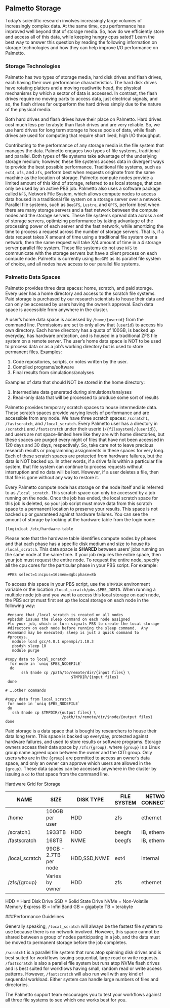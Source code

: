 ## Palmetto Storage

Today’s scientific research involves increasingly large volumes of increasingly complex data. At the same time,
cpu performance has improved well beyond that of storage media. So, how do we efficiently store and access all of
this data, while keeping hungry cpus sated? Learn the best way to answer this question by reading the following
information on storage technologies and how they can help improve I/O performance on Palmetto.

### Storage Technologies

Palmetto has two types of storage media, hard disk drives and flash drives, each having their own performance characteristics. The hard disk drives have rotating platters and a moving read/write head, the physical mechanisms by which a sector of data is accessed. In contrast, the flash drives require no moving parts to access data, just electrical signals, and so, the flash drives far outperform the hard drives simply due to the nature of the physical media.

Both hard drives and flash drives have their place on Palmetto. Hard drives cost much less per terabyte than flash drives and are very reliable. So, we use hard drives for long term storage to house pools of data, while flash drives are used for computing that require short lived, high I/O throughput.

Contributing to the performance of any storage media is the file system that manages the data. Palmetto engages two types of file systems, traditional and parallel. Both types of file systems take advantage of the underlying storage medium; however, these file systems access data in divergent ways to provide the best possible performance. Traditional file systems, such as `ext4`, `xfs`, and `zfs`, perform best when requests originate from the same machine as the location of storage. Palmetto compute nodes provide a limited amount of this kind of storage, referred to as local storage, that can only be used by an active PBS job. Palmetto also uses a software package called `NFS`, Network File System, which allows compute nodes to access data housed in a traditional file system on a storage server over a network. Parallel file systems, such as `BeeGFS`, `Lustre`, and `GPFS`, perform best when there are many storage servers and a fast network between the compute nodes and the storage servers. These file systems spread data across a set of storage servers, optimizing performance by taking advantage of the processing power of each server and the fast network, while amortizing the time to process a request across the number of storage servers. That is, if a data request takes X amount of time using a traditional file system over a network, then the same request will take X/4 amount of time in a 4 storage server parallel file system. These file systems do not use `NFS` to communicate with the storage servers but have a client process on each compute node. Palmetto is currently using `BeeGFS` as its parallel file system of choice, and all nodes have access to our parallel file systems.

### Palmetto Data Spaces

Palmetto provides three data spaces: home, scratch, and paid storage. Every user has a home directory and access to the scratch file systems. Paid storage is purchased by our research scientists to house their data and can only be accessed by users having the owner’s approval. Each data space is accessible from anywhere in the cluster.

A user’s home data space is accessed by `/home/{userid}` from the command line. Permissions are set to only allow that `{userid}` to access his own directory. Each home directory has a quota of 100GB, is backed up everyday, has hardware protection, and is housed in a traditional ZFS file system on a remote server. The user’s home data space is NOT to be used to process data or as a job’s working directory but is used to store permanent files. Examples:

1. Code repositories, scripts, or notes written by the user.
2. Compiled programs/software
3. Final results from simulations/analyses

Examples of data that should NOT be stored in the home directory:

1. Intermediate data generated during simulations/analyses
2. Read-only data that will be processed to produce some sort of results

Palmetto provides temporary scratch spaces to house intermediate data. These scratch spaces provide varying levels of performance and are accessible from any node. We have three scratch spaces: `/scratch1`, `/fastscratch`, and `/local_scratch`. Every Palmetto user has a directory in `/scratch1` and `/fastscratch` under their userid (`/{filesystem}/{userid}`), and users are not space-limited here like they are with home directories, but these spaces are purged every night of files that have not been accessed in 120 days and 30 days, respectively. So, take care not to leave precious research results or programming assignments in these spaces for very long. Each of these scratch spaces are protected from hardware failures, but the data is NOT backed up. In other words, if a drive fails within a particular file system, that file system can continue to process requests without interruption and no data will be lost. However, if a user deletes a file, then that file is gone without any way to restore it.

Every Palmetto compute node has storage on the node itself and is referred to as `/local_scratch`. This scratch space can only be accessed by a job running on the node. Once the job has ended, the local scratch space for this job is deleted, so your job script must move data from this scratch space to a permanent location to preserve your results. This space is not backed up or guaranteed against hardware failures. You can see the amount of storage by looking at the hardware table from the login node:

```
[login]cat /etc/hardware-table
```

Please note that the hardware table identifies compute nodes by phases and that each phase has a specific disk medium and size to house its `/local_scratch`. This data space is **SHARED** between users’ jobs running on the same node at the same time. If your job requires the entire space, then your job must request the entire node. To request the entire node, specify all the cpu cores for the particular phase in your PBS script. For example:

```
 #PBS select=1:ncpus=16:mem=4gb:phase=8b
```

To access this space in your PBS script, use the `$TMPDIR` environment variable or the location `/local_scratch/pbs.$PBS_JOBID`.
When running a multiple node job and you want to access this local storage on each node, the PBS script must first set up the local storage on each node in the following way:

```
 #ensure that /local_scratch is created on all nodes
 #pbsdsh issues the sleep command on each node assigned
 #to your job, which in turn signals PBS to create the local storage
 #directory on each node before running the sleep command.  Any
 #command may be executed; sleep is just a quick command to
 #process.
   module load gcc/4.8.1 openmpi/1.10.3
   pbsdsh sleep 10
   module purge

#copy data to local_scratch
  for node in `uniq $PBS_NODEFILE`
  do
       ssh $node cp /path/to/remote/dir/{input files} \
                             $TMPDIR/{input files}
 done

# ….other commands

#copy data from local_scratch
 for node in `uniq $PBS_NODEFILE`
 do
   ssh $node cp $TMPDIR/{output files} \
                         /path/to/remote/dir/$node/{output files}
done
```

Paid storage is a data space that is bought by researchers to house their data long term. This space is backed up everyday, protected against hardware failures, and used to store results or software programs. Storage owners access their data space by `/zfs/{group}`, where `{group}` is a Linux group name agreed upon between the owner and the CITI group. Only users who are in the `{group}` are permitted to access an owner’s data space, and only an owner can approve which users are allowed in the `{group}`. These data spaces can be accessed anywhere in the cluster by issuing a `cd` to that space from the command line.

Hardware Grid for Storage

| NAME           | SIZE                  | DISK TYPE    | FILE SYSTEM | NETWORK CONNECTION | BACKUP |
| -------------- | --------------------- | ------------ | ----------- | ------------------ | ------ |
| /home          | 100GB per user        | HDD          | zfs         | ethernet           | yes    |
| /scratch1      | 1933TB                | HDD          | beegfs      | IB, ethernet       | no     |
| /fastscratch   | 168TB                 | NVME         | beegfs      | IB, ethernet       | no     |
| /local_scratch | 99GB - 2.7TB per node | HDD,SSD,NVME | ext4        | internal           | no     |
| /zfs/{group}   | Varies by owner       | HDD          | zfs         | ethernet           | yes    |

HDD = Hard Disk Drive SSD = Solid State Drive NVMe = Non-Volatile Memory Express
IB = InfiniBand GB = gigabyte TB = terabyte

###Performance Guidelines

Generally speaking, `/local_scratch` will always be the fastest file system to use because there is no network involved. However, this space cannot be shared between a group of nodes participating in a job, and the data must be moved to permanent storage before the job completes.

`/scratch1` is a parallel file system that runs atop spinning disk drives and is best suited for workflows issuing sequential, large read or write requests. `/fastscratch` is also a parallel file system but runs atop NVMe flash drives and is best suited for workflows having small, random read or write access patterns. However, `/fastscratch` will also run well with any kind of sequential workload. Either system can handle large numbers of files and directories.

The Palmetto support team encourages you to test your workflows against all three file systems to see which one works best for you.
